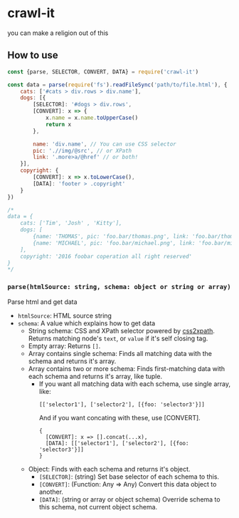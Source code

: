 # crawl-it
you can make a religion out of this

## How to use
```javascript
const {parse, SELECTOR, CONVERT, DATA} = require('crawl-it')

const data = parse(require('fs').readFileSync('path/to/file.html'), {
    cats: ['#cats > div.rows > div.name'],
    dogs: [{
        [SELECTOR]: '#dogs > div.rows',
        [CONVERT]: x => {
            x.name = x.name.toUpperCase()
            return x
        },

        name: 'div.name', // You can use CSS selector
        pic: './/img/@src', // or XPath
        link: '.more>a/@href' // or both!
    }],
    copyright: {
        [CONVERT]: x => x.toLowerCase(),
        [DATA]: 'footer > .copyright'
    }
})

/*
data = {
    cats: ['Tim', 'Josh' , 'Kitty'],
    dogs: [
        {name: 'THOMAS', pic: 'foo.bar/thomas.png', link: 'foo.bar/thomas'},
        {name: 'MICHAEL', pic: 'foo.bar/michael.png', link: 'foo.bar/michael'}
    ],
    copyright: '2016 foobar coperation all right reserved'
}
*/
```

### `parse(htmlSource: string, schema: object or string or array)`
Parse html and get data

- `htmlSource`: HTML source string
- `schema`: A value which explains how to get data
  - String schema: CSS and XPath selector powered by [css2xpath](https://github.com/css2xpath/css2xpath).
                   Returns matching node's `text`, or `value` if it's self closing tag.
  - Empty array: Returns `[]`.
  - Array contains single schema: Finds all matching data with the schema and returns it's array.
  - Array contains two or more schema: Finds first-matching data with each schema and returns it's array, like tuple.
    - If you want all matching data with each schema, use single array, like:
        ```
        [['selector1'], ['selector2'], [{foo: 'selector3'}]]
        ```
      And if you want concating with these, use [CONVERT].
        ```
        {
          [CONVERT]: x => [].concat(...x),
          [DATA]: [['selector1'], ['selector2'], [{foo: 'selector3'}]]
        }
        ```
  - Object: Finds with each schema and returns it's object.
    - `[SELECTOR]`: (string) Set base selector of each schema to this.
    - `[CONVERT]`: (Function: Any => Any) Convert this data object to another.
    - `[DATA]`: (string or array or object schema) Override schema to this schema, not current object schema.
